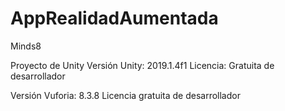 # AppRealidadAumentada
Minds8

Proyecto de Unity 
Versión Unity: 2019.1.4f1
Licencia: Gratuita de desarrollador

Versión Vuforia: 8.3.8
Licencia gratuita de desarrollador
